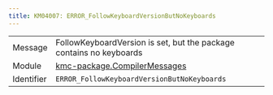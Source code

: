 ```yaml
---
title: KM04007: ERROR_FollowKeyboardVersionButNoKeyboards
---
```


|            |           |
|------------|---------- |
| Message    | FollowKeyboardVersion is set, but the package contains no keyboards |
| Module     | [kmc-package.CompilerMessages](kmc-package.compilermessages) |
| Identifier | `ERROR_FollowKeyboardVersionButNoKeyboards` |


